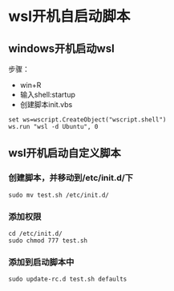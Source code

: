 # wsl开机自启动脚本

## windows开机启动wsl

步骤：

* win+R
* 输入shell:startup
* 创建脚本init.vbs

```vbscript
set ws=wscript.CreateObject("wscript.shell")
ws.run "wsl -d Ubuntu", 0
```

## wsl开机启动自定义脚本

### 创建脚本，并移动到/etc/init.d/下

```shell
sudo mv test.sh /etc/init.d/
```

### 添加权限

```shell
cd /etc/init.d/
sudo chmod 777 test.sh
```

### 添加到启动脚本中

```shell
sudo update-rc.d test.sh defaults
```

